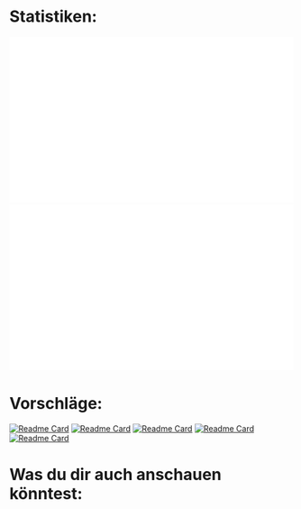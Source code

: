 # Statistiken:  
![jstrieb Stats](https://raw.githubusercontent.com/CuzImBisonratte/stats/746637d64b8eecf96edac1276f38372547345ce0/generated/languages.svg)
![jstrieb Stats](https://raw.githubusercontent.com/CuzImBisonratte/stats/746637d64b8eecf96edac1276f38372547345ce0/generated/overview.svg)

# Vorschläge:  
[![Readme Card](https://github-readme-stats.vercel.app/api/pin/?username=cuzimbisonratte&repo=coloryourlife)](https://github.com/anuraghazra/github-readme-stats)
[![Readme Card](https://github-readme-stats.vercel.app/api/pin/?username=cuzimbisonratte&repo=Schule-Reaktionstester)](https://github.com/anuraghazra/github-readme-stats)
[![Readme Card](https://github-readme-stats.vercel.app/api/pin/?username=cuzimbisonratte&repo=Botsonratte)](https://github.com/anuraghazra/github-readme-stats)
[![Readme Card](https://github-readme-stats.vercel.app/api/pin/?username=cuzimbisonratte&repo=NetAlive)](https://github.com/anuraghazra/github-readme-stats)
[![Readme Card](https://github-readme-stats.vercel.app/api/pin/?username=cuzimbisonratte&repo=Homepage)](https://github.com/anuraghazra/github-readme-stats)

# Was du dir auch anschauen könntest:
